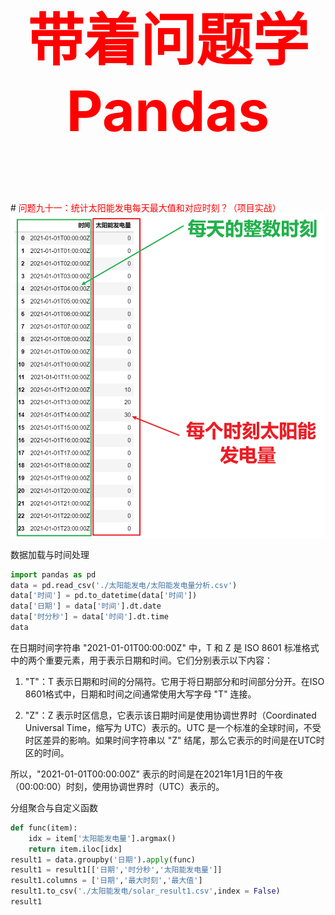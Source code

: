 

<p style="font-size: 90px;font-weight: bold;text-align: center;color: red;">带着问题学Pandas</p>
# <font color='red'>问题九十一：统计太阳能发电每天最大值和对应时刻？（项目实战）</font>

<img src="./images/91-统计太阳能发电每天最大值和对应时刻？.png" style="zoom:67%;" />

数据加载与时间处理

```Python
import pandas as pd
data = pd.read_csv('./太阳能发电/太阳能发电量分析.csv')
data['时间'] = pd.to_datetime(data['时间'])
data['日期'] = data['时间'].dt.date
data['时分秒'] = data['时间'].dt.time
data
```

在日期时间字符串 "2021-01-01T00:00:00Z" 中，T 和 Z 是 ISO 8601 标准格式中的两个重要元素，用于表示日期和时间。它们分别表示以下内容：

1. "T"：T 表示日期和时间的分隔符。它用于将日期部分和时间部分分开。在ISO 8601格式中，日期和时间之间通常使用大写字母 "T" 连接。

2. "Z"：Z 表示时区信息，它表示该日期时间是使用协调世界时（Coordinated Universal Time，缩写为 UTC）表示的。UTC 是一个标准的全球时间，不受时区差异的影响。如果时间字符串以 "Z" 结尾，那么它表示的时间是在UTC时区的时间。

所以，"2021-01-01T00:00:00Z" 表示的时间是在2021年1月1日的午夜（00:00:00）时刻，使用协调世界时（UTC）表示的。

分组聚合与自定义函数

```Python
def func(item):
    idx = item['太阳能发电量'].argmax()
    return item.iloc[idx]
result1 = data.groupby('日期').apply(func)
result1 = result1[['日期','时分秒','太阳能发电量']]
result1.columns = ['日期','最大时刻','最大值']
result1.to_csv('./太阳能发电/solar_result1.csv',index = False)
result1
```
